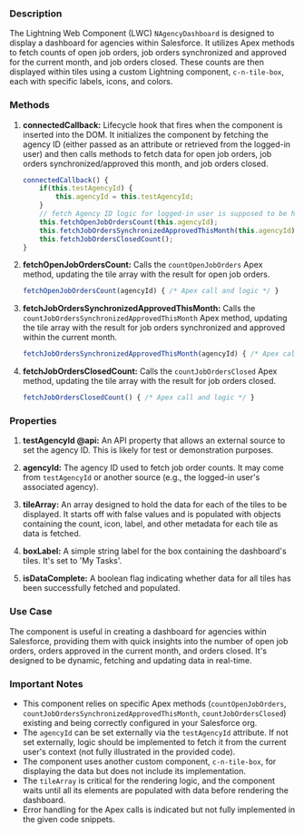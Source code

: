 ### Description
The Lightning Web Component (LWC) `NAgencyDashboard` is designed to display a dashboard for agencies within Salesforce. It utilizes Apex methods to fetch counts of open job orders, job orders synchronized and approved for the current month, and job orders closed. These counts are then displayed within tiles using a custom Lightning component, `c-n-tile-box`, each with specific labels, icons, and colors.

### Methods
1. **connectedCallback:** Lifecycle hook that fires when the component is inserted into the DOM. It initializes the component by fetching the agency ID (either passed as an attribute or retrieved from the logged-in user) and then calls methods to fetch data for open job orders, job orders synchronized/approved this month, and job orders closed.

   ```javascript
   connectedCallback() {
       if(this.testAgencyId) {
           this.agencyId = this.testAgencyId;
       }
       // fetch Agency ID logic for logged-in user is supposed to be here
       this.fetchOpenJobOrdersCount(this.agencyId);
       this.fetchJobOrdersSynchronizedApprovedThisMonth(this.agencyId);
       this.fetchJobOrdersClosedCount();
   }
   ```

2. **fetchOpenJobOrdersCount:** Calls the `countOpenJobOrders` Apex method, updating the tile array with the result for open job orders.

   ```javascript
   fetchOpenJobOrdersCount(agencyId) { /* Apex call and logic */ }
   ```

3. **fetchJobOrdersSynchronizedApprovedThisMonth:** Calls the `countJobOrdersSynchronizedApprovedThisMonth` Apex method, updating the tile array with the result for job orders synchronized and approved within the current month.

   ```javascript
   fetchJobOrdersSynchronizedApprovedThisMonth(agencyId) { /* Apex call and logic */ }
   ```

4. **fetchJobOrdersClosedCount:** Calls the `countJobOrdersClosed` Apex method, updating the tile array with the result for job orders closed.

   ```javascript
   fetchJobOrdersClosedCount() { /* Apex call and logic */ }
   ```

### Properties
1. **testAgencyId @api:** An API property that allows an external source to set the agency ID. This is likely for test or demonstration purposes.

2. **agencyId:** The agency ID used to fetch job order counts. It may come from `testAgencyId` or another source (e.g., the logged-in user's associated agency).

3. **tileArray:** An array designed to hold the data for each of the tiles to be displayed. It starts off with false values and is populated with objects containing the count, icon, label, and other metadata for each tile as data is fetched.

4. **boxLabel:** A simple string label for the box containing the dashboard's tiles. It's set to 'My Tasks'.

5. **isDataComplete:** A boolean flag indicating whether data for all tiles has been successfully fetched and populated.

### Use Case
The component is useful in creating a dashboard for agencies within Salesforce, providing them with quick insights into the number of open job orders, orders approved in the current month, and orders closed. It's designed to be dynamic, fetching and updating data in real-time.

### Important Notes
- This component relies on specific Apex methods (`countOpenJobOrders`, `countJobOrdersSynchronizedApprovedThisMonth`, `countJobOrdersClosed`) existing and being correctly configured in your Salesforce org.
- The `agencyId` can be set externally via the `testAgencyId` attribute. If not set externally, logic should be implemented to fetch it from the current user's context (not fully illustrated in the provided code).
- The component uses another custom component, `c-n-tile-box`, for displaying the data but does not include its implementation.
- The `tileArray` is critical for the rendering logic, and the component waits until all its elements are populated with data before rendering the dashboard.
- Error handling for the Apex calls is indicated but not fully implemented in the given code snippets.